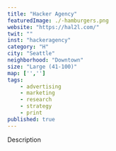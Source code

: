 ```yaml
---
title: "Hacker Agency"
featuredImage: ./-hamburgers.png
website: "https://hal2l.com/"
twit: ""
inst: "hackeragency"
category: "H"
city: "Seattle"
neighborhood: "Downtown"
size: "Large (41-100)"
map: ['','']
tags:
    - advertising
    - marketing
    - research
    - strategy
    - print
published: true
---
```


Description

